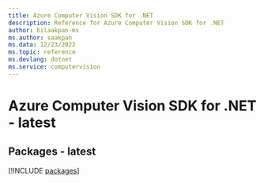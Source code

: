 ```yaml
---
title: Azure Computer Vision SDK for .NET
description: Reference for Azure Computer Vision SDK for .NET
author: bilaakpan-ms
ms.author: saakpan
ms.data: 12/23/2022
ms.topic: reference
ms.devlang: dotnet
ms.service: computervision
---
```

# Azure Computer Vision SDK for .NET - latest
## Packages - latest
[!INCLUDE [packages](computer-vision-index.md)]